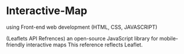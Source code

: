 # Interactive-Map

using Front-end web development (HTML, CSS, JAVASCRIPT)

(Leaflets API Refrences) an open-source JavaScript library
for mobile-friendly interactive maps
This reference reflects Leaflet.
